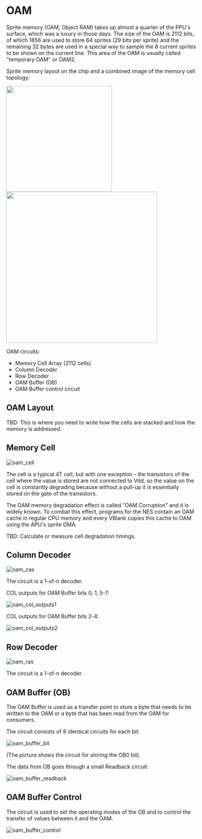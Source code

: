 # OAM

Sprite memory (OAM, Object RAM) takes up almost a quarter of the PPU's surface, which was a luxury in those days. The size of the OAM is 2112 bits, of which 1856 are used to store 64 sprites (29 bits per sprite) and the remaining 32 bytes are used in a special way to sample the 8 current sprites to be shown on the current line. This area of the OAM is usually called "temporary OAM" or OAM2.

Sprite memory layout on the chip and a combined image of the memory cell topology:

<img src="/BreakingNESWiki/imgstore/ppu_oam_preview.jpg" width="280px"> <img src="/BreakingNESWiki/imgstore/ppu_oam_closeup.jpg" width="400px">

OAM circuits:
- Memory Cell Array (2112 cells)
- Column Decoder
- Row Decoder
- OAM Buffer (OB)
- OAM Buffer control circuit

## OAM Layout

TBD: This is where you need to write how the cells are stacked and how the memory is addressed.

## Memory Cell

![oam_cell](/BreakingNESWiki/imgstore/oam_cell.jpg)

The cell is a typical 4T cell, but with one exception - the transistors of the cell where the value is stored are not connected to Vdd, 
so the value on the cell is constantly degrading because without a pull-up it is essentially stored on the gate of the transistors.

The OAM memory degradation effect is called "OAM Corruption" and it is widely known. To combat this effect, programs for the NES
contain an OAM cache in regular CPU memory and every VBlank copies this cache to OAM using the APU's sprite DMA.

TBD: Calculate or measure cell degradation timings.

## Column Decoder

![oam_cas](/BreakingNESWiki/imgstore/oam_cas.jpg)

The circuit is a 1-of-n decoder.

COL outputs for OAM Buffer bits 0, 1, 5-7:

![oam_col_outputs1](/BreakingNESWiki/imgstore/oam_col_outputs1.jpg)

COL outputs for OAM Buffer bits 2-4:

![oam_col_outputs2](/BreakingNESWiki/imgstore/oam_col_outputs2.jpg)

## Row Decoder

![oam_ras](/BreakingNESWiki/imgstore/oam_ras.jpg)

The circuit is a 1-of-n decoder.

## OAM Buffer (OB)

The OAM Buffer is used as a transfer point to store a byte that needs to be written to the OAM or a byte that has been read from the OAM for consumers.

The circuit consists of 8 identical circuits for each bit:

![oam_buffer_bit](/BreakingNESWiki/imgstore/oam_buffer_bit.jpg)

(The picture shows the circuit for storing the OB0 bit).

The data from OB goes through a small Readback circuit:

![oam_buffer_readback](/BreakingNESWiki/imgstore/oam_buffer_readback.jpg)

## OAM Buffer Control

The circuit is used to set the operating modes of the OB and to control the transfer of values between it and the OAM.

![oam_buffer_control](/BreakingNESWiki/imgstore/oam_buffer_control.jpg)
